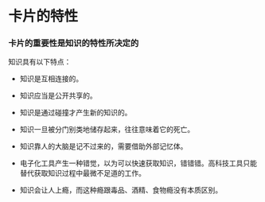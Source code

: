 # 卡片的特性

### 卡片的重要性是知识的特性所决定的

知识具有以下特点：

- 知识是互相连接的。

- 知识应当是公开共享的。

- 知识是通过碰撞才产生新的知识的。

- 知识一旦被分门别类地储存起来，往往意味着它的死亡。

- 知识靠人的大脑是记不过来的，需要借助外部记忆体。

- 电子化工具产生一种错觉，以为可以快速获取知识，错错错。高科技工具只能替代获取知识过程中最微不足道的工作。

- 知识会让人上瘾，而这种瘾跟毒品、酒精、食物瘾没有本质区别。